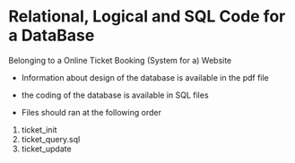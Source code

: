 # Relational, Logical and SQL Code for a DataBase

Belonging to a Online Ticket Booking (System for a) Website 

- Information about design of the database is available in the pdf file

- the coding of the database is available in SQL files
- Files should ran at the following order

1. ticket_init
2. ticket_query.sql
3. ticket_update
